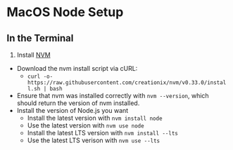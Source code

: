 # MacOS Node Setup

## In the Terminal

1. Install [NVM](https://nodesource.com/blog/installing-node-js-tutorial-using-nvm-on-mac-os-x-and-ubuntu/)
-   Download the nvm install script via cURL:
    -   `curl -o- https://raw.githubusercontent.com/creationix/nvm/v0.33.0/install.sh | bash`
-   Ensure that nvm was installed correctly with  `nvm --version`, which should return the version of nvm installed.
-   Install the version of Node.js you want
    -   Install the latest version with  `nvm install node`
    -   Use the latest version with  `nvm use node`
    -   Install the latest LTS version with  `nvm install --lts`
    -   Use the latest LTS verison with  `nvm use --lts`

<!--stackedit_data:
eyJoaXN0b3J5IjpbLTI3ODU0NTYyMywtMTU4NTM0MzQwMywtNz
gzMjMyMjkxXX0=
-->